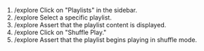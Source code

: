 1. /explore Click on "Playlists" in the sidebar.
2. /explore Select a specific playlist.
3. /explore Assert that the playlist content is displayed.
4. /explore Click on "Shuffle Play."
5. /explore Assert that the playlist begins playing in shuffle mode.
